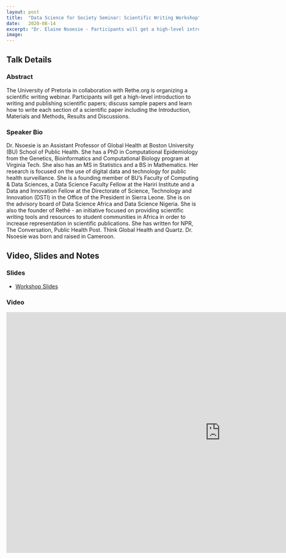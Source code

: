 ```yaml
---
layout: post
title:  "Data Science for Society Seminar: Scientific Writing Workshop"
date:   2020-08-14
excerpt: "Dr. Elaine Nsoesie - Participants will get a high-level introduction to writing and publishing scientific papers"
image: 
---
```


## Talk Details
### Abstract
The University of Pretoria in collaboration with Rethe.org is organizing a scientific writing webinar. Participants will get a high-level introduction to writing and publishing scientific papers; discuss sample papers and learn how to write each section of a scientific paper including the Introduction, Materials and Methods, Results and Discussions. 

### Speaker Bio
Dr. Nsoesie is an Assistant Professor of Global Health at Boston University (BU) School of Public Health. She has a PhD in Computational Epidemiology from the Genetics, Bioinformatics and Computational Biology program at Virginia Tech. She also has an MS in Statistics and a BS in Mathematics. Her research is focused on the use of digital data and technology for public health surveillance. She is a founding member of BU’s Faculty of Computing & Data Sciences, a Data Science Faculty Fellow at the Hariri Institute and a Data and Innovation Fellow at the Directorate of Science, Technology and Innovation (DSTI) in the Office of the President in Sierra Leone. She is on the advisory board of Data Science Africa and Data Science Nigeria. She is also the founder of Rethé  -  an initiative focused on providing scientific writing tools and resources to student communities in Africa in order to increase representation in scientific publications. She has written for NPR, The Conversation, Public Health Post. Think Global Health and Quartz. Dr. Nsoesie was born and raised in Cameroon.

## Video, Slides and Notes

### Slides

* [Workshop Slides](https://www.dropbox.com/s/f7xdpv0xv4buxx1/Scientific%20Writing%20Session.pptx?dl=0)

### Video

<iframe width="1120" height="630" src="https://www.youtube-nocookie.com/embed/BX_LDNkgEhk" frameborder="0" allow="accelerometer; autoplay; encrypted-media; gyroscope; picture-in-picture" allowfullscreen></iframe>
